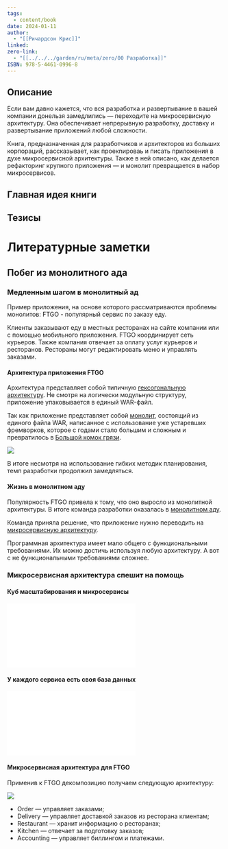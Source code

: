 ```yaml
---
tags:
  - content/book
date: 2024-01-11
author:
  - "[[Ричардсон Крис]]"
linked: 
zero-link:
  - "[[../../../garden/ru/meta/zero/00 Разработка]]"
ISBN: 978-5-4461-0996-8
---
```

## Описание
Если вам давно кажется, что вся разработка и развертывание в вашей компании донельзя замедлились — переходите на микросервисную архитектуру. Она обеспечивает непрерывную разработку, доставку и развертывание приложений любой сложности.

Книга, предназначенная для разработчиков и архитекторов из больших корпораций, рассказывает, как проекnироваь и писать приложения в духе микросервисной архитектуры. Также в ней описано, как делается рефакторинг крупного приложения — и монолит превращается в набор микросервисов.


## Главная идея книги


## Тезисы


# Литературные заметки
## Побег из монолитного ада
### Медленным шагом в монолитный ад
Пример приложения, на основе которого рассматриваются проблемы монолитов: FTGO - популярный сервис по заказу еду.

Клиенты заказывают еду в местных ресторанах на сайте компании или с помощью мобильного приложения. FTGO координирует сеть курьеров. Также компания отвечает за оплату услуг курьеров и ресторанов. Рестораны могут редактировать меню и управлять заказами.
#### Архитектура приложения FTGO
Архитектура представляет собой типичную [гексогональную архитектуру](Гексогональная%20архитектура.md). Не смотря на логически модульную структуру, приложение упаковывается в единый WAR-файл.

Так как приложение представляет собой [монолит](Монолитная%20архитектура.md), состоящий из единого файла WAR, написанное с использование уже устаревших фремворков, которое с годами стало большим и сложным и превратилось в [Большой комок грязи](Большой%20комок%20грязи.md).

![](Pasted%20image%2020240404203816.png)

В итоге несмотря на использование гибких методик планирования, темп разработки продолжил замедляться.
#### Жизнь в монолитном аду
Популярность FTGO привела к тому, что оно выросло из монолитной архитектуры. В итоге команда разработки оказалась в [монолитном аду](Монолитный%20ад.md).

Команда приняла решение, что приложение нужно переводить на [микросервисную архитектуру](Микросервисная%20архитектура.md).

Программная архитектура имеет мало общего с функциональными требованиями. Их можно достичь используя любую архитектуру. А вот с не функциональными требованиями сложнее.

### Микросервисная архитектура спешит на помощь
#### Куб масштабирования и микросервисы
![Куб масштабирования приложений](Куб%20масштабирования%20приложений.md)

#### У каждого сервиса есть своя база данных
![Database per service](Database%20per%20service.md)

#### Микросервисная архитектура для FTGO
Применив к FTGO декомпозицию получаем следующую архитектуру:

![](Pasted%20image%2020240412211723.png)

- Order — управляет заказами;
- Delivery — управляет доставкой заказов из ресторана клиентам;
- Restaurant — хранит информацию о ресторанах;
- Kitchen — отвечает за подготовку заказов;
- Accounting — управляет биллингом и платежами.

